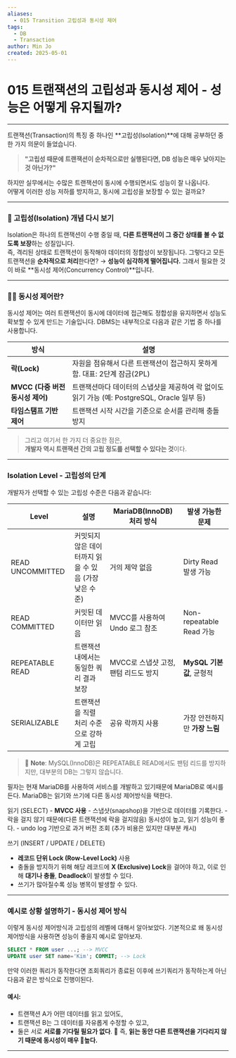 ```yaml
---
aliases:
  - 015 Transition 고립성과 동시성 제어
tags:
  - DB
  - Transaction
author: Min Jo
created: 2025-05-01
---
```

# 015 트랜잭션의 고립성과 동시성 제어 - 성능은 어떻게 유지될까?
-----

트랜잭션(Transaction)의 특징 중 하나인 **고립성(Isolation)**에 대해 공부하던 중 한 가지 의문이 들었습니다.

>**"고립성 때문에 트랜잭션이 순차적으로만 실행된다면, DB 성능은 매우 낮아지는 것 아닌가?"**

하지만 실무에서는 수많은 트랜잭션이 동시에 수행되면서도 성능이 잘 나옵니다.  
어떻게 이러한 성능 저하를 방지하고, 동시에 고립성을 보장할 수 있는 걸까요?

---


### 🔐 고립성(Isolation) 개념 다시 보기

Isolation은 하나의 트랜잭션이 수행 중일 때, **다른 트랜잭션이 그 중간 상태를 볼 수 없도록 보장**하는 성질입니다.  
즉, 격리된 상태로 트랜잭션이 동작해야 데이터의 정합성이 보장됩니다.
그렇다고 모든 트랜잭션을 **순차적으로 처리**한다면? → **성능이 심각하게 떨어집니다.**
그래서 필요한 것이 바로 **동시성 제어(Concurrency Control)**입니다.

----

### 👨‍💻 동시성 제어란? 

동시성 제어는 여러 트랜잭션이 동시에 데이터에 접근해도 정합성을 유지하면서 성능도 확보할 수 있게 만드는 기술입니다. DBMS는 내부적으로 다음과 같은 기법 중 하나를 사용합니다.

| 방식                      | 설명                                                             |
| ----------------------- | -------------------------------------------------------------- |
| **락(Lock)**             | 자원을 점유해서 다른 트랜잭션이 접근하지 못하게 함. 대표: 2단계 잠금(2PL)                  |
| **MVCC (다중 버전 동시성 제어)** | 트랜잭션마다 데이터의 스냅샷을 제공하여 락 없이도 읽기 가능 (예: PostgreSQL, Oracle 일부 등) |
| **타임스탬프 기반 제어**         | 트랜잭션 시작 시간을 기준으로 순서를 관리해 충돌 방지                                 |

> 그리고 여기서 한 가지 더 중요한 점은,  
> **개발자 역시 트랜잭션 간의 고립 정도를 선택할 수 있다는 것**이다.
---
### Isolation Level - 고립성의 단계

개발자가 선택할 수 있는 고립성 수준은 다음과 같습니다:

|Level|설명|MariaDB(InnoDB) 처리 방식|발생 가능한 문제|
|---|---|---|---|
|READ UNCOMMITTED|커밋되지 않은 데이터까지 읽을 수 있음 (가장 낮은 수준)|거의 제약 없음|Dirty Read 발생 가능|
|READ COMMITTED|커밋된 데이터만 읽음|MVCC를 사용하여 Undo 로그 참조|Non-repeatable Read 가능|
|REPEATABLE READ|트랜잭션 내에서는 동일한 쿼리 결과 보장|MVCC로 스냅샷 고정, 팬텀 리드도 방지|**MySQL 기본값**, 균형적|
|SERIALIZABLE|트랜잭션을 직렬 처리 수준으로 강하게 고립|공유 락까지 사용|가장 안전하지만 **가장 느림**|

> 📎 **Note**: MySQL(InnoDB)은 REPEATABLE READ에서도 팬텀 리드를 방지하지만, 대부분의 DB는 그렇지 않습니다.

필자는 현재 MariaDB를 사용하여 서비스를 개발하고 있기때문에 MariaDB로 예시를 든다. 
MariaDB는 읽기와 쓰기에 다른 동시성 제어방식을 택한다.


읽기 (SELECT)
	- **MVCC 사용** 
	- 스냅샷(snapshop)을 기반으로 데이터를 기록한다.
	- 락을 걸지 않기 때문에(다른 트랜잭션에 락을 걸지않음) 동시성이 높고, 읽기 성능이 좋다.
	- undo log 기반으로 과거 버전 조회 (추가 비용은 있지만 대부분 캐시)

 쓰기 (INSERT / UPDATE / DELETE)
- **레코드 단위 Lock (Row-Level Lock)** 사용
- 충돌을 방지하기 위해 해당 레코드에 **X (Exclusive) Lock**을 걸어야 하고, 이로 인해 **대기나 충돌**, **Deadlock**이 발생할 수 있다.
- 쓰기가 많아질수록 성능 병목이 발생할 수 있다.

---

### 예시로 상황 설명하기 - 동시성 제어 방식

이렇게 동시성 제어방식과 고립성의 레벨에 대해서 알아보았다. 
기본적으로 왜 동시성 제어방식을 사용하면 성능이 좋을지 예시로 알아보자.

```sql
SELECT * FROM user ...; --> MVCC 
UPDATE user SET name='Kim'; COMMIT; --> Lock 
```

만약 이러한 쿼리가 동작한다면 조회쿼리가 종료된 이후에 쓰기쿼리가 동작하는게 아닌 다음과 같은 방식으로 진행이된다.

#### 예시:

- 트랜잭션 A가 어떤 데이터를 읽고 있어도,
- 트랜잭션 B는 그 데이터를 자유롭게 수정할 수 있고,
- 둘은 서로 **서로를 기다릴 필요가 없다**.
  📌 즉, **읽는 동안 다른 트랜잭션을 기다리지 않기 때문에 동시성이 매우 높다.**



---
